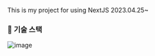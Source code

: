 This is my project for using NextJS 2023.04.25~


### 💜 기술 스택
![image](https://user-images.githubusercontent.com/88815795/235820222-2c3bb7dd-ecca-4064-9700-8dc97db3d48e.png)
